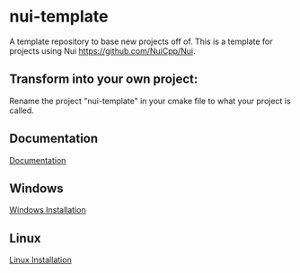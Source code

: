 # nui-template
A template repository to base new projects off of.
This is a template for projects using Nui https://github.com/NuiCpp/Nui.

## Transform into your own project:
Rename the project "nui-template" in your cmake file to what your project is called.

## Documentation
[Documentation](https://nuicpp.org/)

## Windows
[Windows Installation](https://nuicpp.github.io/nui-documentation/docs/getting_started/installation_linux)

## Linux
[Linux Installation](https://nuicpp.github.io/nui-documentation/docs/getting_started/installation_linux)